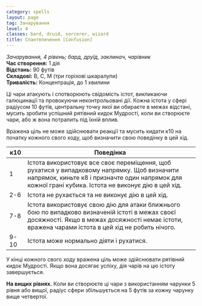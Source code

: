 ```yaml
---
category: spells
layout: page
tag: Зачарування
level: 4
classes: bard, druid, sorcerer, wizard
title: Спантеличення [Confusion]
---
```


_Зачарування, 4 рівень; бард, друїд, заклинач, чарівник_  
**Час створення:** 1 дія    
**Відстань:** 90 футів    
**Складові:** В, С, М (три горіхові шкаралупи)    
**Тривалість:** Концентрація, до 1 хвилини  

Ці чари атакують і спотворюють свідомість істот, викликаючи галюцинації та провокуючи неконтрольовані дії. Кожна істота у сфері радіусом 10 футів, центральну точку якої ви обираєте в межах відстані, мусить зробити успішний рятівний кидок Мудрості, коли ви створюєте чари, або ж вона потрапить під їхній вплив.    

Вражена ціль не може здійснювати реакції та мусить кидати к10 на початку кожного свого ходу, щоб визначити свою поведінку в цей хід.  

| к10  | Поведінка                                                                                                                                                                                           |
| ---- | ----------------------------------------------------------------------------------------------------------------------------------------------------------------------------------------------------- |
| 1    | Істота використовує все своє переміщення, щоб рухатися у випадковому напрямку. Щоб визначити напрямок, киньте к8 і призначте один напрямок для кожної грані кубика. Істота не виконує дію в цей хід.  |
| 2-6  | Істота не рухається та не виконує дію в цей хід.                                                                                                                                                      |
| 7-8  | Істота використовує свою дію для атаки ближнього бою по випадково визначеній істоті в межах своєї досяжності. Якщо в межах досяжності немає істоти, вражена чарами істота в цей хід не робить нічого. |
| 9-10 | Істота може нормально діяти і рухатися.                                                                                                                                                               

У кінці кожного свого ходу вражена ціль може здійснювати рятівний кидок Мудрості. Якщо вона досягає успіху, дія чарів на цю істоту завершується.   

**На вищих рівнях.** Коли ви створюєте ці чари з використанням чарунки 5 рівня або вищої, радіус сфери збільшується на 5 футів за кожну чарунку вище четвертої. 
